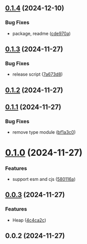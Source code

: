 ## [0.1.4](https://github.com/andrehrferreira/cmmv-inspector/compare/v0.1.3...v0.1.4) (2024-12-10)


### Bug Fixes

* package, readme ([cde970a](https://github.com/andrehrferreira/cmmv-inspector/commit/cde970a18bf7dbb95bd6913371bf79b72178b940))



## [0.1.3](https://github.com/andrehrferreira/cmmv-inspector/compare/v0.1.2...v0.1.3) (2024-11-27)


### Bug Fixes

* release script ([7a673d8](https://github.com/andrehrferreira/cmmv-inspector/commit/7a673d81aed79b12f4e99fd1f4cbd34fa34b418c))



## [0.1.2](https://github.com/andrehrferreira/cmmv-inspector/compare/v0.1.1...v0.1.2) (2024-11-27)



## [0.1.1](https://github.com/andrehrferreira/cmmv-inspector/compare/v0.1.0...v0.1.1) (2024-11-27)


### Bug Fixes

* remove type module ([bf1a3c0](https://github.com/andrehrferreira/cmmv-inspector/commit/bf1a3c05026d8d8f06f3963ccacea2296781b331))



# [0.1.0](https://github.com/andrehrferreira/cmmv-inspector/compare/v0.0.3...v0.1.0) (2024-11-27)


### Features

* support esm and cjs ([580116a](https://github.com/andrehrferreira/cmmv-inspector/commit/580116a8b179ec92d5e7a1a80ff5ced90a9985bd))



## [0.0.3](https://github.com/andrehrferreira/cmmv-inspector/compare/v0.0.2...v0.0.3) (2024-11-27)


### Features

* Heap ([4c4ca2c](https://github.com/andrehrferreira/cmmv-inspector/commit/4c4ca2c8ae7f4ab3502308d157e79fb34323c4c4))



## 0.0.2 (2024-11-27)



